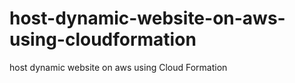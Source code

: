 # host-dynamic-website-on-aws-using-cloudformation
host dynamic website on aws using Cloud Formation
